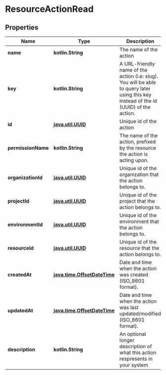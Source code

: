 
# ResourceActionRead

## Properties
Name | Type | Description | Notes
------------ | ------------- | ------------- | -------------
**name** | **kotlin.String** | The name of the action | 
**key** | **kotlin.String** | A URL-friendly name of the action (i.e: slug). You will be able to query later using this key instead of the id (UUID) of the action. | 
**id** | [**java.util.UUID**](java.util.UUID.md) | Unique id of the action | 
**permissionName** | **kotlin.String** | The name of the action, prefixed by the resource the action is acting upon. | 
**organizationId** | [**java.util.UUID**](java.util.UUID.md) | Unique id of the organization that the action belongs to. | 
**projectId** | [**java.util.UUID**](java.util.UUID.md) | Unique id of the project that the action belongs to. | 
**environmentId** | [**java.util.UUID**](java.util.UUID.md) | Unique id of the environment that the action belongs to. | 
**resourceId** | [**java.util.UUID**](java.util.UUID.md) | Unique id of the resource that the action belongs to. | 
**createdAt** | [**java.time.OffsetDateTime**](java.time.OffsetDateTime.md) | Date and time when the action was created (ISO_8601 format). | 
**updatedAt** | [**java.time.OffsetDateTime**](java.time.OffsetDateTime.md) | Date and time when the action was last updated/modified (ISO_8601 format). | 
**description** | **kotlin.String** | An optional longer description of what this action respresents in your system |  [optional]



